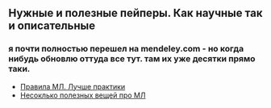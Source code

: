 ## Нужные и полезные пейперы. Как научные так и описательные

### я почти полностью перешел на mendeley.com - но когда нибудь обновлю оттуда все тут. там их уже десятки прямо таки. 

* [Правила МЛ. Лучше практики](https://drive.google.com/file/d/0B1WwFMq7KtPudkJMNUc2N1FOMzQ/view)
* [Несоклько полезных вещей про МЛ](https://drive.google.com/file/d/0B1WwFMq7KtPuMDA5QU01Tm1TSmM/view)
